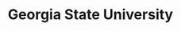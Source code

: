 ---
name: Juan Manuel Banda Orozco
title: Georgia State University
modal-id: 1
img: Banda.jpg      
alt: Picture of Juan Banda
topic: Characterizing the COVID-19 epidemic using natural language processing and machine learning applied on a large-scale Twitter chatter dataset 
bio: As the COVID-19 pandemic continues its march around the world, an unprecedented amount of open data is being generated for genetics and epidemiological research. The unparalleled rate at which many research groups around the world are releasing data and publications on the ongoing pandemic is allowing other scientists to learn from local experiences and data generated at the front lines of the COVID-19 pandemic. However, there is a need to integrate additional data sources that map and measure the role of social dynamics of such a unique world-wide event into biomedical, biological, and epidemiological analyses. While many groups are actively working on social media data, only a handful have released their data for public good. Turning the traditional research paradigm on its head, we publicly released all our collected COVID-19 Twitter chatter data since day one, while updating and growing this public resource every couple of days. In this talk I will show how we have been using natural language processing and machine learning to characterize self-reported symptoms, identify trending conversations around potential and anecdotal drug treatments, measure the sentiment of discussions with respect to elderly populations and under-represented minorities. With these and other topics, you will get a peek at this work in progress and at the possibilities in work with social media data during these difficult and confusing times.
website: http://www.panacealab.org
tags: keynote-iclr2020
featuredOrder: 2
---